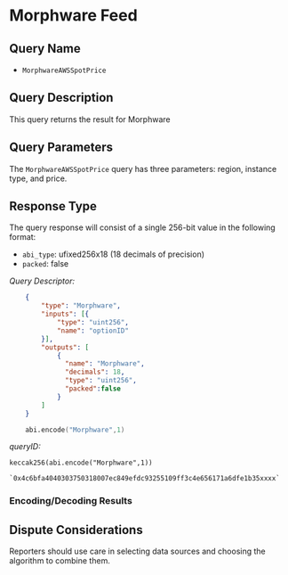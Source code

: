 # Morphware Feed

## Query Name

- `MorphwareAWSSpotPrice`

## Query Description

This query returns the result for Morphware

## Query Parameters

The `MorphwareAWSSpotPrice` query has three parameters: region, instance type, and price.

## Response Type

The query response will consist of a single 256-bit value in the following format:

- `abi_type`: ufixed256x18 (18 decimals of precision)
- `packed`: false

*Query Descriptor:*

```json
    {
        "type": "Morphware",
        "inputs": [{
            "type": "uint256",
            "name": "optionID"
        }],
        "outputs": [
            {
              "name": "Morphware",
              "decimals": 18,
              "type": "uint256",
              "packed":false
            }
        ]
    }
```

```s
    abi.encode("Morphware",1)
```

*queryID:*

    keccak256(abi.encode("Morphware",1))

    `0x4c6bfa4040303750318007ec849efdc93255109ff3c4e656171a6dfe1b35xxxx`

### Encoding/Decoding Results



## Dispute Considerations

Reporters should use care in selecting data sources and choosing the algorithm to combine them.
